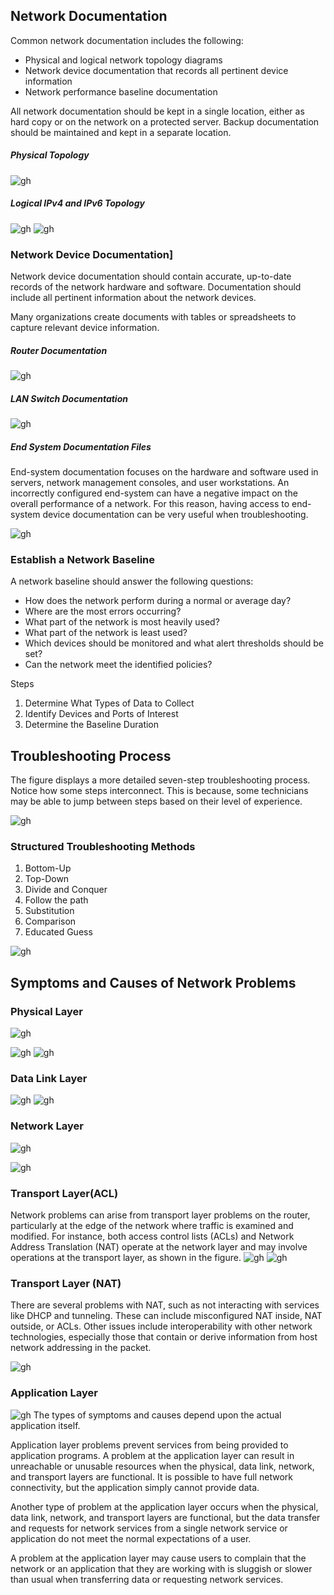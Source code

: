 ## Network Documentation

Common network documentation includes the following:

- Physical and logical network topology diagrams
- Network device documentation that records all pertinent device information
- Network performance baseline documentation

All network documentation should be kept in a single location, either as hard copy or on the network on a protected server. Backup documentation should be maintained and kept in a separate location.

##### Physical Topology
![gh](https://raw.githubusercontent.com/ndriannazriel04/Advanced-Network-Tech/main/obsidian/images17365944960009j79u5.png)

##### Logical IPv4 and IPv6 Topology
![gh](https://raw.githubusercontent.com/ndriannazriel04/Advanced-Network-Tech/main/obsidian/images1736594553000sxpw7p.png)
![gh](https://raw.githubusercontent.com/ndriannazriel04/Advanced-Network-Tech/main/obsidian/images1736594569000l3kclo.png)

### Network Device Documentation]
Network device documentation should contain accurate, up-to-date records of the network hardware and software. Documentation should include all pertinent information about the network devices.

Many organizations create documents with tables or spreadsheets to capture relevant device information.
##### Router Documentation
![gh](https://raw.githubusercontent.com/ndriannazriel04/Advanced-Network-Tech/main/obsidian/images1736594637000us29r4.png)

##### LAN Switch Documentation
![gh](https://raw.githubusercontent.com/ndriannazriel04/Advanced-Network-Tech/main/obsidian/images1736594695000r6m7d5.png)

##### End System Documentation Files
End-system documentation focuses on the hardware and software used in servers, network management consoles, and user workstations. An incorrectly configured end-system can have a negative impact on the overall performance of a network. For this reason, having access to end-system device documentation can be very useful when troubleshooting.

![gh](https://raw.githubusercontent.com/ndriannazriel04/Advanced-Network-Tech/main/obsidian/images1736594741000zgmf2b.png)

### Establish a Network Baseline
A network baseline should answer the following questions:

- How does the network perform during a normal or average day?
- Where are the most errors occurring?
- What part of the network is most heavily used?
- What part of the network is least used?
- Which devices should be monitored and what alert thresholds should be set?
- Can the network meet the identified policies?

Steps
1. Determine What Types of Data to Collect
2. Identify Devices and Ports of Interest
3. Determine the Baseline Duration

## Troubleshooting Process
The figure displays a more detailed seven-step troubleshooting process. Notice how some steps interconnect. This is because, some technicians may be able to jump between steps based on their level of experience.

![gh](https://raw.githubusercontent.com/ndriannazriel04/Advanced-Network-Tech/main/obsidian/images1736594963000fneclp.png)

### Structured Troubleshooting Methods

1. Bottom-Up
2. Top-Down
3. Divide and Conquer
4. Follow the path
5. Substitution
6. Comparison
7. Educated Guess

![gh](https://raw.githubusercontent.com/ndriannazriel04/Advanced-Network-Tech/main/obsidian/images173659511700016w418.png)

## Symptoms and Causes of Network Problems
### Physical Layer 
![gh](https://raw.githubusercontent.com/ndriannazriel04/Advanced-Network-Tech/main/obsidian/images1736602239000mnuxxr.png)

![gh](https://raw.githubusercontent.com/ndriannazriel04/Advanced-Network-Tech/main/obsidian/images1736602329000arzy0q.png)
![gh](https://raw.githubusercontent.com/ndriannazriel04/Advanced-Network-Tech/main/obsidian/images173660234200057cco9.png)

### Data Link Layer
![gh](https://raw.githubusercontent.com/ndriannazriel04/Advanced-Network-Tech/main/obsidian/images1736602280000kn9m8s.png)
![gh](https://raw.githubusercontent.com/ndriannazriel04/Advanced-Network-Tech/main/obsidian/images17366023760007elc9c.png)

### Network Layer
![gh](https://raw.githubusercontent.com/ndriannazriel04/Advanced-Network-Tech/main/obsidian/images1736602414000lj5b35.png)

![gh](https://raw.githubusercontent.com/ndriannazriel04/Advanced-Network-Tech/main/obsidian/images1736602435000ouvlts.png)

### Transport Layer(ACL)
Network problems can arise from transport layer problems on the router, particularly at the edge of the network where traffic is examined and modified. For instance, both access control lists (ACLs) and Network Address Translation (NAT) operate at the network layer and may involve operations at the transport layer, as shown in the figure.
![gh](https://raw.githubusercontent.com/ndriannazriel04/Advanced-Network-Tech/main/obsidian/images1736602496000hhbvdn.png)
![gh](https://raw.githubusercontent.com/ndriannazriel04/Advanced-Network-Tech/main/obsidian/images17366025140006f3waj.png)

### Transport Layer (NAT)
There are several problems with NAT, such as not interacting with services like DHCP and tunneling. These can include misconfigured NAT inside, NAT outside, or ACLs. Other issues include interoperability with other network technologies, especially those that contain or derive information from host network addressing in the packet.

![gh](https://raw.githubusercontent.com/ndriannazriel04/Advanced-Network-Tech/main/obsidian/images1736602629000cksqfo.png)

### Application Layer
![gh](https://raw.githubusercontent.com/ndriannazriel04/Advanced-Network-Tech/main/obsidian/images1736602693000p57sov.png)
The types of symptoms and causes depend upon the actual application itself.

Application layer problems prevent services from being provided to application programs. A problem at the application layer can result in unreachable or unusable resources when the physical, data link, network, and transport layers are functional. It is possible to have full network connectivity, but the application simply cannot provide data.

Another type of problem at the application layer occurs when the physical, data link, network, and transport layers are functional, but the data transfer and requests for network services from a single network service or application do not meet the normal expectations of a user.

A problem at the application layer may cause users to complain that the network or an application that they are working with is sluggish or slower than usual when transferring data or requesting network services.
